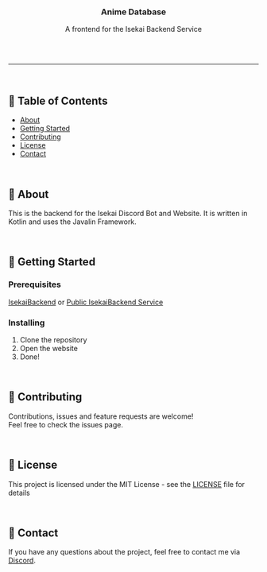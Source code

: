 <div align="center">
<h3 align="center">Anime Database</h3>

  <p align="center">
    A frontend for the Isekai Backend Service
    <br />
    <br />
  </p>
</div>



<br />

-----
<br />

## 📝 Table of Contents

- [About](#about)
- [Getting Started](#getting_started)
- [Contributing](#contributing)
- [License](#license)
- [Contact](#contact)

<br />

## 🧐 About <a name = "about"></a>

This is the backend for the Isekai Discord Bot and Website. It is written in Kotlin and uses the Javalin Framework.

<br />

## 🏁 Getting Started <a name = "getting_started"></a>

### Prerequisites

[IsekaiBackend](https://github.com/CoasterFreakDE/IsekaiBackend)
or
[Public IsekaiBackend Service](https://isekaibackend.coasterfreak.de)


### Installing

1. Clone the repository
2. Open the website
3. Done!


<br />

## 🤝 Contributing <a name = "contributing"></a>

Contributions, issues and feature requests are welcome!<br />Feel free to check the issues page.

<br />

## 📝 License <a name = "license"></a>

This project is licensed under the MIT License - see the [LICENSE](LICENSE) file for details

<br />

## 📧 Contact <a name = "contact"></a>

If you have any questions about the project, feel free to contact me via [Discord](https://discord.gg/pixelplayland).
